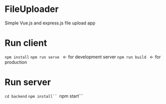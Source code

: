 # FileUploader
Simple Vue.js and express.js file upload app

# Run client
```npm install```
```npm run serve ``` <- for development server
```npm run build ``` <- for production

# Run server
```cd backend```
```npm install``
```npm start```
